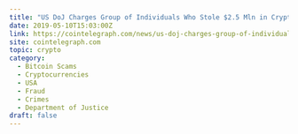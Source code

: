 ```yaml
---
title: "US DoJ Charges Group of Individuals Who Stole $2.5 Mln in Crypto Via SIM Swapping"
date: 2019-05-10T15:03:00Z
link: https://cointelegraph.com/news/us-doj-charges-group-of-individuals-who-stole-25-mln-in-crypto-via-sim-swapping?utm_medium=RSS&utm_source=hune
site: cointelegraph.com
topic: crypto
category:
  - Bitcoin Scams
  - Cryptocurrencies
  - USA
  - Fraud
  - Crimes
  - Department of Justice
draft: false
---
```

